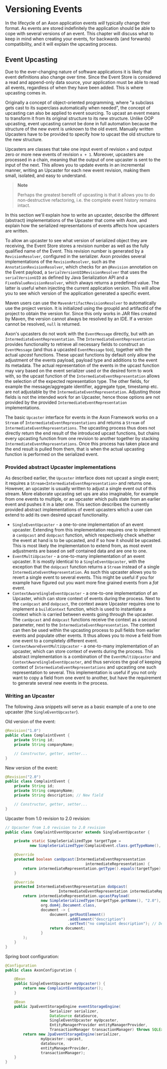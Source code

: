 # Versioning Events

In the lifecycle of an Axon application events _will_ typically change their format.
As events are stored indefinitely the application should be able to cope with several versions of an event.
This chapter will discuss what to keep in mind when creating your events, for backwards (and forwards) compatibility,
 and it will explain the upcasting process.  

## Event Upcasting

Due to the ever-changing nature of software applications it is likely that event definitions also change over time. 
Since the Event Store is considered a read and append-only data source, your application must be able to read all events,
 regardless of when they have been added. 
This is where upcasting comes in.

Originally a concept of object-oriented programming,
 where "a subclass gets cast to its superclass automatically when needed",
 the concept of upcasting can also be applied to event sourcing. 
To upcast an event means to transform it from its original structure to its new structure. 
Unlike OOP upcasting,
 event upcasting cannot be done in full automation because the structure of the new event is unknown to the old event. 
Manually written Upcasters have to be provided to specify how to upcast the old structure to the new structure.

Upcasters are classes that take one input event of revision `x` and output zero or more new events of revision `x + 1`. 
Moreover, upcasters are processed in a chain, meaning that the output of one upcaster is sent to the input of the next. 
This allows you to update events in an incremental manner, writing an Upcaster for each new event revision,
 making them small, isolated, and easy to understand.

> **Note**
>
> Perhaps the greatest benefit of upcasting is that it allows you to do non-destructive refactoring,
>  i.e. the complete event history remains intact.

In this section we'll explain how to write an upcaster,
 describe the different \(abstract\) implementations of the Upcaster that come with Axon,
 and explain how the serialized representations of events affects how upcasters are written.

To allow an upcaster to see what version of serialized object they are receiving,
 the Event Store stores a revision number as well as the fully qualified name of the Event. 
This revision number is generated by a `RevisionResolver`, configured in the serializer. 
Axon provides several implementations of the `RevisionResolver`, such as the `AnnotationRevisionResolver`,
 which checks for an `@Revision` annotation on the Event payload,
 a `SerialVersionUIDRevisionResolver` that uses the `serialVersionUID` as defined by Java Serialization API and a `FixedValueRevisionResolver`,
 which always returns a predefined value. 
The latter is useful when injecting the current application version. 
This will allow you to see which version of the application generated a specific event.

Maven users can use the `MavenArtifactRevisionResolver` to automatically use the project version. 
It is initialized using the groupId and artifactId of the project to obtain the version for. 
Since this only works in JAR files created by Maven, the version cannot always be resolved by an IDE. 
If a version cannot be resolved, `null` is returned.

Axon's upcasters do not work with the `EventMessage` directly, but with an `IntermediateEventRepresentation`. 
The `IntermediateEventRepresentation` provides functionality to retrieve all necessary fields to construct an `EventMessage`
 \(and thus a upcasted `EventMessage` too\), together with the actual _upcast_ functions. 
These upcast functions by default only allow the adjustment of the events payload,
 payload type and additions to the event its metadata. 
The actual representation of the events in the upcast function may vary based on the event serializer used or the desired form to work with,
 so the upcast function of the `IntermediateEventRepresentation` allows the selection of the expected representation type. 
The other fields, for example the message/aggregate identifier, aggregate type,
 timestamp etc. are not adjustable by the `IntermediateEventRepresentation`. 
Adjusting those fields is not the intended work for an Upcaster,
 hence those options are not provided by the provided `IntermediateEventRepresentation` implementations.

The basic `Upcaster` interface for events in the Axon Framework works on a `Stream` of `IntermediateEventRepresentations`
 and returns a `Stream` of `IntermediateEventRepresentations`. 
The upcasting process thus does not directly return the end result of the introduced upcast functions,
 but chains every upcasting function from one revision to another together by stacking `IntermediateEventRepresentations`. 
Once this process has taken place and the end result is pulled from them,
 that is when the actual upcasting function is performed on the serialized event.

### Provided abstract Upcaster implementations

As described earlier, the `Upcaster` interface does not upcast a single event;
 it requires a `Stream<IntermediateEventRepresentation>` and returns one. 
However, an upcaster is usually written to adjust a single event out of this stream. 
More elaborate upcasting set ups are also imaginable, for example from one events to multiple,
 or an upcaster which pulls state from an earlier event and pushes it in a later one. 
This section describes the currently provided abstract implementations of event upcasters which a user can extend to add its own desired upcast functionality.

* `SingleEventUpcaster` - a one-to-one implementation of an event upcaster. 
Extending from this implementation requires one to implement a `canUpcast` and `doUpcast` function,
 which respectively check whether the event at hand is to be upcasted, 
 and if so how it should be upcasted. 
This is most likely the implementation to extend from,
 as most event adjustments are based on self contained data and are one to one.
* `EventMultiUpcaster` - a one-to-many implementation of an event upcaster. 
It is mostly identical to a `SingleEventUpcaster`,
 with the exception that the `doUpcast` function returns a `Stream` instead of a single `IntermediateEventRepresentation`. 
As such this upcaster allows you to revert a single event to several events. 
This might be useful if you for example have figured out you want more fine grained events from a _fat_ event.
* `ContextAwareSingleEventUpcaster` - a one-to-one implementation of an Upcaster,
 which can store context of events during the process. 
Next to the `canUpcast` and `doUpcast`, the context aware Upcaster requires one to implement a `buildContext` function,
 which is used to instantiate a context which is carried between events going through the upcaster. 
The `canUpcast` and `doUpcast` functions receive the context as a second parameter, next to the `IntermediateEventRepresentation`. 
The context can then be used within the upcasting process to pull fields from earlier events and populate other events. 
It thus allows you to move a field from one event to a completely different event.
* `ContextAwareEventMultiUpcaster` - a one-to-many implementation of an upcaster,
 which can store context of events during the process. 
This abstract implementation is a combination of the `EventMultiUpcaster` and `ContextAwareSingleEventUpcaster`,
 and thus services the goal of keeping context of `IntermediateEventRepresentations` and upcasting one such representation to several. 
This implementation is useful if you not only want to copy a field from one event to another,
 but have the requirement to generate several new events in the process.

### Writing an Upcaster

The following Java snippets will serve as a basic example of a one to one upcaster \(the `SingleEventUpcaster`\).

Old version of the event:

```java
@Revision("1.0")
public class ComplaintEvent {
    private String id;
    private String companyName;

    // Constructor, getter, setter...
}
```

New version of the event:

```java
@Revision("2.0")
public class ComplaintEvent {
    private String id;
    private String companyName;
    private String description; // New field

    // Constructor, getter, setter...
}
```

Upcaster from 1.0 revision to 2.0 revision:

```java
// Upcaster from 1.0 revision to 2.0 revision
public class ComplaintEventUpcaster extends SingleEventUpcaster {

    private static SimpleSerializedType targetType = 
           new SimpleSerializedType(ComplainEvent.class.getTypeName(), "1.0");

    @Override
    protected boolean canUpcast(IntermediateEventRepresentation 
                                    intermediateRepresentation) {
        return intermediateRepresentation.getType().equals(targetType);
    }

    @Override
    protected IntermediateEventRepresentation doUpcast(
                        IntermediateEventRepresentation intermediateRepresentation) {
        return intermediateRepresentation.upcastPayload(
                new SimpleSerializedType(targetType.getName(), "2.0"),
                org.dom4j.Document.class,
                document -> {
                    document.getRootElement()
                            .addElement("description")
                            .setText("no complaint description"); // Default value
                    return document;
                }
        );
    }
}
```

Spring boot configuration:

```java
@Configuration
public class AxonConfiguration {

    @Bean
    public SingleEventUpcaster myUpcaster() {
        return new ComplaintEventUpcaster();
    }

    @Bean
    public JpaEventStorageEngine eventStorageEngine(
                    Serializer serializer,
                    DataSource dataSource,
                    SingleEventUpcaster myUpcaster,
                    EntityManagerProvider entityManagerProvider,
                    TransactionManager transactionManager) throws SQLException {
        return new JpaEventStorageEngine(serializer,
                myUpcaster::upcast,
                dataSource,
                entityManagerProvider,
                transactionManager);
    }
}
```